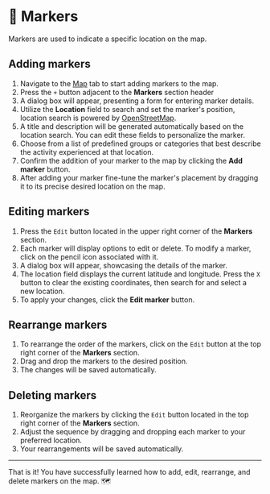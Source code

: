 # 📍 Markers

Markers are used to indicate a specific location on the map.

## Adding markers

1. Navigate to the <a href="/app/map" target="_blank">Map</a> tab to start adding markers to the map.
2. Press the `+` button adjacent to the **Markers** section header
3. A dialog box will appear, presenting a form for entering marker details.
4. Utilize the **Location** field to search and set the marker's position, location search is powered by [OpenStreetMap](https://www.openstreetmap.org).
5. A title and description will be generated automatically based on the location search. You can edit these fields to personalize the marker.
6. Choose from a list of predefined groups or categories that best describe the activity experienced at that location.
7. Confirm the addition of your marker to the map by clicking the **Add marker** button.
8. After adding your marker fine-tune the marker's placement by dragging it to its precise desired location on the map.

## Editing markers

1. Press the `Edit` button located in the upper right corner of the **Markers** section.
2. Each marker will display options to edit or delete. To modify a marker, click on the pencil icon associated with it.
3. A dialog box will appear, showcasing the details of the marker.
4. The location field displays the current latitude and longitude. Press the `X` button to clear the existing coordinates, then search for and select a new location.
5. To apply your changes, click the **Edit marker** button.

## Rearrange markers

1. To rearrange the order of the markers, click on the `Edit` button at the top right corner of the **Markers** section.
2. Drag and drop the markers to the desired position.
3. The changes will be saved automatically.

## Deleting markers

1. Reorganize the markers by clicking the `Edit` button located in the top right corner of the **Markers** section.
2. Adjust the sequence by dragging and dropping each marker to your preferred location.
3. Your rearrangements will be saved automatically.

---

That is it! You have successfully learned how to add, edit, rearrange, and delete markers on the map. 🗺️
